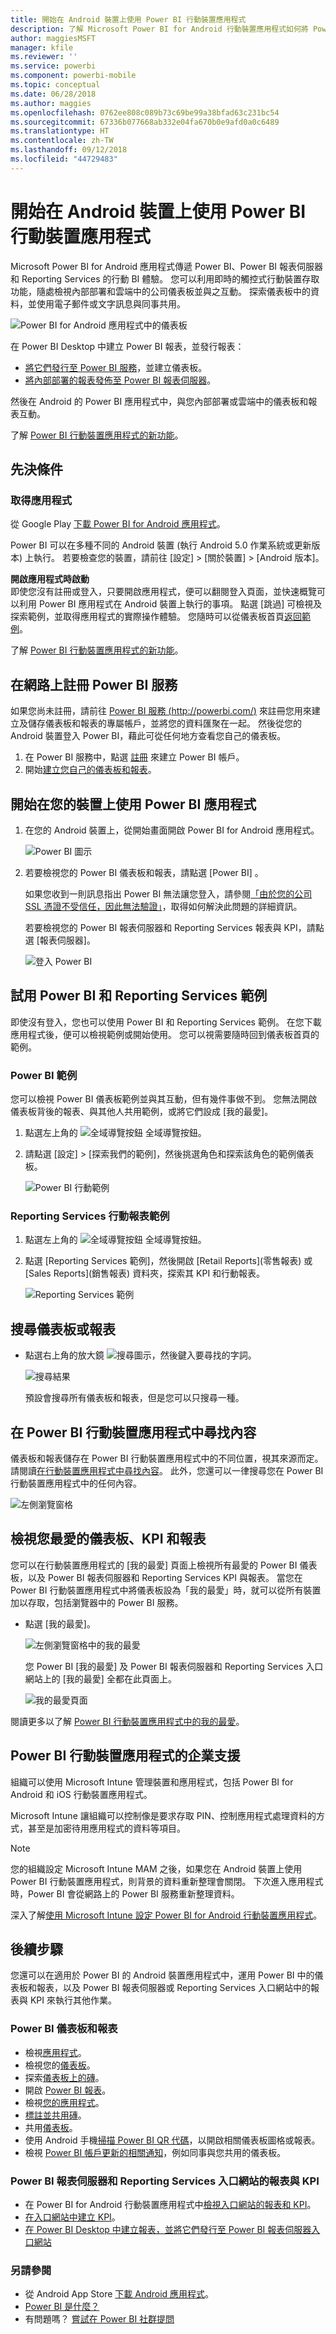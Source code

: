 ```yaml
---
title: 開始在 Android 裝置上使用 Power BI 行動裝置應用程式
description: 了解 Microsoft Power BI for Android 行動裝置應用程式如何將 Power BI 帶入您的口袋，讓您可以行動存取內部部署和雲端的商務資訊。
author: maggiesMSFT
manager: kfile
ms.reviewer: ''
ms.service: powerbi
ms.component: powerbi-mobile
ms.topic: conceptual
ms.date: 06/28/2018
ms.author: maggies
ms.openlocfilehash: 0762ee808c089b73c69be99a38bfad63c231bc54
ms.sourcegitcommit: 67336b077668ab332e04fa670b0e9afd0a0c6489
ms.translationtype: HT
ms.contentlocale: zh-TW
ms.lasthandoff: 09/12/2018
ms.locfileid: "44729483"
---
```

# <a name="get-started-with-the-power-bi-mobile-app-on-android-devices"></a>開始在 Android 裝置上使用 Power BI 行動裝置應用程式
Microsoft Power BI for Android 應用程式傳遞 Power BI、Power BI 報表伺服器和 Reporting Services 的行動 BI 體驗。 您可以利用即時的觸控式行動裝置存取功能，隨處檢視內部部署和雲端中的公司儀表板並與之互動。 探索儀表板中的資料，並使用電子郵件或文字訊息與同事共用。 

![Power BI for Android 應用程式中的儀表板](./media/mobile-android-app-get-started/power-bi-android-dashboard-optimized-090117.png)

在 Power BI Desktop 中建立 Power BI 報表，並發行報表：

* [將它們發行至 Power BI 服務](../../power-bi-overview.md)，並建立儀表板。
* [將內部部署的報表發佈至 Power BI 報表伺服器](../../report-server/quickstart-create-powerbi-report.md)。

然後在 Android 的 Power BI 應用程式中，與您內部部署或雲端中的儀表板和報表互動。

了解 [Power BI 行動裝置應用程式的新功能](../../mobile-whats-new-in-the-mobile-apps.md)。

## <a name="prerequisites"></a>先決條件

### <a name="get-the-app"></a>取得應用程式

從 Google Play [下載 Power BI for Android 應用程式](http://go.microsoft.com/fwlink/?LinkID=544867)。
  
Power BI 可以在多種不同的 Android 裝置 (執行 Android 5.0 作業系統或更新版本) 上執行。 若要檢查您的裝置，請前往 [設定] > [關於裝置] > [Android 版本]。 

**開啟應用程式時啟動**    
即使您沒有註冊或登入，只要開啟應用程式，便可以翻閱登入頁面，並快速概覽可以利用 Power BI 應用程式在 Android 裝置上執行的事項。 點選 [跳過] 可檢視及探索範例，並取得應用程式的實際操作體驗。 您隨時可以從儀表板首頁[返回範例](mobile-android-app-get-started.md#try-the-power-bi-and-reporting-services-samples)。

了解 [Power BI 行動裝置應用程式的新功能](../../mobile-whats-new-in-the-mobile-apps.md)。

## <a name="sign-up-for-the-power-bi-service-on-the-web"></a>在網路上註冊 Power BI 服務
如果您尚未註冊，請前往 [Power BI 服務 (http://powerbi.com/)](http://powerbi.com/) 來註冊您用來建立及儲存儀表板和報表的專屬帳戶，並將您的資料匯聚在一起。 然後從您的 Android 裝置登入 Power BI，藉此可從任何地方查看您自己的儀表板。

1. 在 Power BI 服務中，點選 [註冊](http://go.microsoft.com/fwlink/?LinkID=513879) 來建立 Power BI 帳戶。
2. 開始[建立您自己的儀表板和報表](../../service-get-started.md)。

## <a name="get-started-with-the-power-bi-app-on-your-device"></a>開始在您的裝置上使用 Power BI 應用程式
1. 在您的 Android 裝置上，從開始畫面開啟 Power BI for Android 應用程式。
   
   ![Power BI 圖示](./media/mobile-android-app-get-started/power-bi-logo-android.png)
2. 若要檢視您的 Power BI 儀表板和報表，請點選 [Power BI] 。  
   
   如果您收到一則訊息指出 Power BI 無法讓您登入，請參閱[「由於您的公司 SSL 憑證不受信任，因此無法驗證」](mobile-android-app-error-corporate-ssl-account-is-untrusted.md)，取得如何解決此問題的詳細資訊。

   若要檢視您的 Power BI 報表伺服器和 Reporting Services 報表與 KPI，請點選 [報表伺服器]。
   
   ![登入 Power BI](./media/mobile-android-app-get-started/power-bi-connect-to-login.png)

## <a name="try-the-power-bi-and-reporting-services-samples"></a>試用 Power BI 和 Reporting Services 範例
即使沒有登入，您也可以使用 Power BI 和 Reporting Services 範例。 在您下載應用程式後，便可以檢視範例或開始使用。 您可以視需要隨時回到儀表板首頁的範例。

### <a name="power-bi-samples"></a>Power BI 範例
您可以檢視 Power BI 儀表板範例並與其互動，但有幾件事做不到。 您無法開啟儀表板背後的報表、與其他人共用範例，或將它們設成 [我的最愛]。

1. 點選左上角的 ![全域導覽按鈕](././media/mobile-android-app-get-started/power-bi-android-options-icon.png) 全域導覽按鈕。
2. 請點選 [設定]  >  [探索我們的範例]，然後挑選角色和探索該角色的範例儀表板。  
   
   ![Power BI 行動範例](./media/mobile-android-app-get-started/power-bi-android-power-bi-samples.png)

### <a name="reporting-services-mobile-report-samples"></a>Reporting Services 行動報表範例
1. 點選左上角的 ![全域導覽按鈕](././media/mobile-android-app-get-started/power-bi-android-options-icon.png) 全域導覽按鈕。
2. 點選 [Reporting Services 範例]，然後開啟 [Retail Reports]\(零售報表) 或 [Sales Reports]\(銷售報表) 資料夾，探索其 KPI 和行動報表。
   
   ![Reporting Services 範例](./media/mobile-android-app-get-started/power-bi-android-reporting-services-samples.png)

## <a name="search-for-a-dashboard-or-report"></a>搜尋儀表板或報表
* 點選右上角的放大鏡 ![搜尋圖示](./media/mobile-android-app-get-started/power-bi-ipad-search-icon.png)，然後鍵入要尋找的字詞。
  
    ![搜尋結果](./media/mobile-android-app-get-started/power-bi-android-tablet-search.png)
  
    預設會搜尋所有儀表板和報表，但是您可以只搜尋一種。

## <a name="find-your-content-in-the-power-bi-mobile-apps"></a>在 Power BI 行動裝置應用程式中尋找內容
儀表板和報表儲存在 Power BI 行動裝置應用程式中的不同位置，視其來源而定。 請閱讀[在行動裝置應用程式中尋找內容](../../mobile-apps-quickstart-view-dashboard-report.md)。 此外，您還可以一律搜尋您在 Power BI 行動裝置應用程式中的任何內容。 

![左側瀏覽窗格](./media/mobile-android-app-get-started/power-bi-mobile-new-nav-no-numbers.png)

## <a name="view-your-favorite-dashboards-kpis-and-reports"></a>檢視您最愛的儀表板、KPI 和報表
您可以在行動裝置應用程式的 [我的最愛] 頁面上檢視所有最愛的 Power BI 儀表板，以及 Power BI 報表伺服器和 Reporting Services KPI 與報表。 當您在 Power BI 行動裝置應用程式中將儀表板設為「我的最愛」時，就可以從所有裝置加以存取，包括瀏覽器中的 Power BI 服務。 

* 點選 [我的最愛]。
  
   ![左側瀏覽窗格中的我的最愛](./media/mobile-android-app-get-started/power-bi-android-favorite-left-nav.png)
  
   您 Power BI [我的最愛] 及 Power BI 報表伺服器和 Reporting Services 入口網站上的 [我的最愛] 全都在此頁面上。
  
   ![我的最愛頁面](./media/mobile-android-app-get-started/power-bi-android-favorites-callouts.png)

閱讀更多以了解 [Power BI 行動裝置應用程式中的我的最愛](mobile-apps-favorites.md)。

## <a name="enterprise-support-for-the-power-bi-mobile-apps"></a>Power BI 行動裝置應用程式的企業支援
組織可以使用 Microsoft Intune 管理裝置和應用程式，包括 Power BI for Android 和 iOS 行動裝置應用程式。

Microsoft Intune 讓組織可以控制像是要求存取 PIN、控制應用程式處理資料的方式，甚至是加密待用應用程式的資料等項目。

> [!NOTE]
> 您的組織設定 Microsoft Intune MAM 之後，如果您在 Android 裝置上使用 Power BI 行動裝置應用程式，則背景的資料重新整理會關閉。 下次進入應用程式時，Power BI 會從網路上的 Power BI 服務重新整理資料。
> 
> 

深入了解[使用 Microsoft Intune 設定 Power BI for Android 行動裝置應用程式](../../service-admin-mobile-intune.md)。 

## <a name="next-steps"></a>後續步驟
您還可以在適用於 Power BI 的 Android 裝置應用程式中，運用 Power BI 中的儀表板和報表，以及 Power BI 報表伺服器或 Reporting Services 入口網站中的報表與 KPI 來執行其他作業。

### <a name="power-bi-dashboards-and-reports"></a>Power BI 儀表板和報表
* 檢視[應用程式](../../service-install-use-apps.md)。
* 檢視您的[儀表板](../../mobile-apps-view-dashboard.md)。
* 探索[儀表板上的磚](../../mobile-tiles-in-the-mobile-apps.md)。
* 開啟 [Power BI 報表](../../mobile-reports-in-the-mobile-apps.md)。
* 檢視[您的應用程式](../../service-install-use-apps.md)。
* [標註並共用磚](mobile-annotate-and-share-a-tile-from-the-mobile-apps.md)。
* 共用[儀表板](../../mobile-share-dashboard-from-the-mobile-apps.md)。
* 使用 Android 手機[掃描 Power BI QR 代碼](../../mobile-apps-qr-code.md)，以開啟相關儀表板圖格或報表。 
* 檢視 [Power BI 帳戶更新的相關通知](../../mobile-apps-notification-center.md)，例如同事與您共用的儀表板。

### <a name="reports-and-kpis-on-the-power-bi-report-server-and-reporting-services-web-portals"></a>Power BI 報表伺服器和 Reporting Services 入口網站的報表與 KPI
* 在 Power BI for Android 行動裝置應用程式中[檢視入口網站的報表和 KPI](mobile-app-ssrs-kpis-mobile-on-premises-reports.md)。
* [在入口網站中建立 KPI](https://docs.microsoft.com/sql/reporting-services/working-with-kpis-in-reporting-services)。
* [在 Power BI Desktop 中建立報表，並將它們發行至 Power BI 報表伺服器入口網站](../../report-server/quickstart-create-powerbi-report.md)

### <a name="see-also"></a>另請參閱
* 從 Android App Store [下載 Android 應用程式](http://go.microsoft.com/fwlink/?LinkID=544867)。
* [Power BI 是什麼？](../../power-bi-overview.md)
* 有問題嗎？ [嘗試在 Power BI 社群提問](http://community.powerbi.com/)


